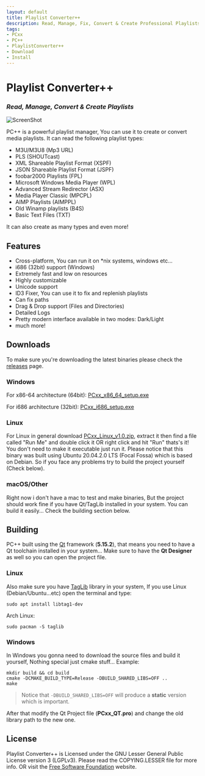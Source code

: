```yaml
---
layout: default
title: Playlist Converter++
description: Read, Manage, Fix, Convert & Create Professional Playlists with this powerful app.
tags:
- PCxx
- PC++
- PlaylistConverter++
- Download
- Install
---
```


# Playlist Converter++
### _Read, Manage, Convert & Create Playlists_

![ScreenShot](https://raw.github.com/xen-e/pcxx/main/screenshots/PCxx_1.0.png)

PC++ is a powerful playlist manager, You can use it to create or convert media playlists.
It can read the following playlist types:
- M3U/M3U8 (Mp3 URL)
- PLS (SHOUTcast)
- XML Shareable Playlist Format (XSPF)
- JSON Shareable Playlist Format (JSPF)
- foobar2000 Playlists (FPL)
- Microsoft Windows Media Player (WPL)
- Advanced Stream Redirector (ASX)
- Media Player Classic (MPCPL)
- AIMP Playlists (AIMPPL)
- Old Winamp playlists (B4S)
- Basic Text Files (TXT)

It can also create as many types and even more! 

## Features

- Cross-platform, You can run it on *nix systems, windows etc...
- i686 (32bit) support (Windows)
- Extremely fast and low on resources
- Highly customizable
- Unicode support
- ID3 Fixer, You can use it to fix and replenish playlists
- Can fix paths
- Drag & Drop support (Files and Directories)
- Detailed Logs
- Pretty modern interface available in two modes: Dark/Light
- much more!

## Downloads

To make sure you're downloading the latest binaries please check the [releases](https://github.com/Xen-E/pcxx/releases) page.

### Windows
For x86-64 architecture (64bit): [PCxx_x86_64_setup.exe](https://github.com/Xen-E/pcxx/releases/download/1.0/PCxx_x86_64_setup.exe)

For i686 architecture (32bit): [PCxx_i686_setup.exe](https://github.com/Xen-E/pcxx/releases/download/1.0/PCxx_i686_setup.exe)

### Linux
For Linux in general download [PCxx_Linux_v1.0.zip](https://github.com/Xen-E/pcxx/releases/download/1.0/PCxx_Linux_v1.0.zip), extract it then find a file called "Run Me" and double click it OR right click and hit "Run" thats's it! You don't need to make it executable just run it. Please notice that this binary was built using Ubuntu 20.04.2.0 LTS (Focal Fossa) which is based on Debian. So if you face any problems try to build the project yourself (Check below).

### macOS/Other
Right now i don't have a mac to test and make binaries, But the project should work fine if you have Qt/TagLib installed in your system. You can build it easily... Check the building section below.

## Building

PC++ built using the [Qt](https://www.qt.io) framework (**5.15.2**), that means you need to have a Qt toolchain installed in your system... Make sure to have the **Qt Designer** as well so you can open the project file.

### Linux
Also make sure you have [TagLib](https://taglib.org) library in your system, If you use Linux (Debian/Ubuntu...etc) open the terminal and type:
```console
sudo apt install libtag1-dev
```
Arch Linux:
```console
sudo pacman -S taglib
```
### Windows
In Windows you gonna need to download the source files and build it yourself, Nothing special just cmake stuff... Example:
```console
mkdir build && cd build
cmake -DCMAKE_BUILD_TYPE=Release -DBUILD_SHARED_LIBS=OFF ..
make
```
> Notice that `-DBUILD_SHARED_LIBS=OFF` will produce a **static** version which is important.

After that modify the Qt Project file (**PCxx_QT.pro**) and change the old library path to the new one.

## License
Playlist Converter++ is Licensed under the GNU Lesser General Public License version 3 (LGPLv3).
Please read the COPYING.LESSER file for more info. OR visit the [Free Software Foundation](https://www.gnu.org/licenses/lgpl-3.0.en.html) website.

